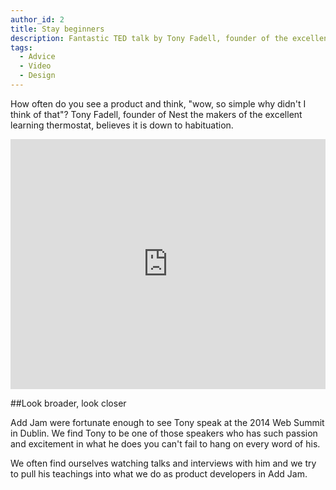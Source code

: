```yaml
---
author_id: 2
title: Stay beginners
description: Fantastic TED talk by Tony Fadell, founder of the excellent Nest. Previously Tony was instrumental in the design of the iPod.
tags:
  - Advice
  - Video
  - Design
---
```

How often do you see a product and think, "wow, so simple why didn't I think of that"? Tony Fadell, founder of Nest the makers of the excellent learning thermostat, believes it is down to habituation.

<div class="youtube">
<iframe width="100%" height="400px" src="https://www.youtube.com/embed/9uOMectkCCs" frameborder="0" allowfullscreen></iframe>
</div>

##Look broader, look closer

Add Jam were fortunate enough to see Tony speak at the 2014 Web Summit in Dublin. We find Tony to be one of those speakers who has such passion and excitement in what he does you can't fail to hang on every word of his.

We often find ourselves watching talks and interviews with him and  we try to pull his teachings into what we do as product developers in Add Jam.








